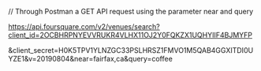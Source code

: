 // Through Postman a GET API request using the parameter near and query

https://api.foursquare.com/v2/venues/search?client_id=2OCBHRPNYEVVRUKR4VLHX11OJ2Y0FQKZX1UQHYIIF4BJMYFP

&client_secret=H0K5TPV1YLNZGC33PSLHRSZ1FMVO1M5QAB4GGXITDI0UYZE1&v=20190804&near=fairfax,ca&query=coffee
